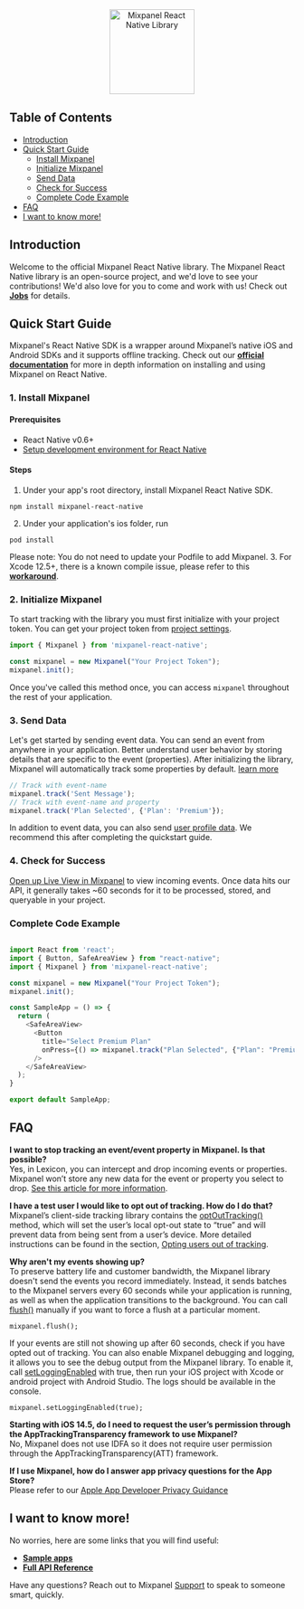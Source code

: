 

<div align="center" style="text-align: center">
  <img src="https://github.com/mixpanel/mixpanel-android/blob/assets/mixpanel.png?raw=true" alt="Mixpanel React Native Library" height="150"/>
</div>

##### 
## Table of Contents

<!-- MarkdownTOC -->
- [Introduction](#introduction)
- [Quick Start Guide](#quick-start-guide)
    - [Install Mixpanel](#1-install-mixpanel)
    - [Initialize Mixpanel](#2-initialize-mixpanel)
    - [Send Data](#3-send-data)
    - [Check for Success](#4-check-for-success)
    - [Complete Code Example](#complete-code-example)
- [FAQ](#faq)
- [I want to know more!](#i-want-to-know-more)

<!-- /MarkdownTOC -->


## Introduction
Welcome to the official Mixpanel React Native library.
The Mixpanel React Native library is an open-source project, and we'd love to see your contributions! 
We'd also love for you to come and work with us! Check out **[Jobs](https://mixpanel.com/jobs/#openings)** for details.

## Quick Start Guide

Mixpanel's React Native SDK is a wrapper around Mixpanel’s native iOS and Android SDKs and it supports offline tracking. Check out our **[official documentation](https://developer.mixpanel.com/docs/react-native)** for more in depth information on installing and using Mixpanel on React Native.

<a name="installation"></a>
### 1. Install Mixpanel
#### Prerequisites
- React Native v0.6+
- [Setup development environment for React Native](https://reactnative.dev/docs/environment-setup)
#### Steps
1. Under your app's root directory, install Mixpanel React Native SDK. 
```
npm install mixpanel-react-native
```
2. Under your application's ios folder, run
```
pod install
``` 
Please note: You do not need to update your Podfile to add Mixpanel. 
3. For Xcode 12.5+, there is a known compile issue, please refer to this **[workaround](https://github.com/mixpanel/mixpanel-react-native/issues/43#issuecomment-829599732)**.


### 2. Initialize Mixpanel
To start tracking with the library you must first initialize with your project token. You can get your project token from [project settings](https://mixpanel.com/settings/project).

```js
import { Mixpanel } from 'mixpanel-react-native';

const mixpanel = new Mixpanel("Your Project Token");
mixpanel.init();

```
Once you've called this method once, you can access `mixpanel` throughout the rest of your application.
### 3. Send Data
Let's get started by sending event data. You can send an event from anywhere in your application. Better understand user behavior by storing details that are specific to the event (properties). After initializing the library, Mixpanel will automatically track some properties by default. [learn more](https://help.mixpanel.com/hc/en-us/articles/115004613766-Default-Properties-Collected-by-Mixpanel)
```js
// Track with event-name
mixpanel.track('Sent Message');
// Track with event-name and property
mixpanel.track('Plan Selected', {'Plan': 'Premium'});
```
In addition to event data, you can also send [user profile data](https://developer.mixpanel.com/docs/react-native#storing-user-profiles). We recommend this after completing the quickstart guide.
### 4. Check for Success
[Open up Live View in Mixpanel](http://mixpanel.com/report/live)  to view incoming events.
Once data hits our API, it generally takes ~60 seconds for it to be processed, stored, and queryable in your project.
<a name="i-want-to-know-more"></a>

### Complete Code Example
```js

import React from 'react';
import { Button, SafeAreaView } from "react-native";
import { Mixpanel } from 'mixpanel-react-native';

const mixpanel = new Mixpanel("Your Project Token");
mixpanel.init();

const SampleApp = () => {
  return (
    <SafeAreaView>
      <Button
        title="Select Premium Plan"
        onPress={() => mixpanel.track("Plan Selected", {"Plan": "Premium"})}
      />
    </SafeAreaView>
  );
}

export default SampleApp;

```



## FAQ
**I want to stop tracking an event/event property in Mixpanel. Is that possible?**  
Yes, in Lexicon, you can intercept and drop incoming events or properties. Mixpanel won’t store any new data for the event or property you select to drop.  [See this article for more information](https://help.mixpanel.com/hc/en-us/articles/360001307806#dropping-events-and-properties).

**I have a test user I would like to opt out of tracking. How do I do that?**  
Mixpanel’s client-side tracking library contains the  [optOutTracking()](https://mixpanel.github.io/mixpanel-react-native/Mixpanel.html#optOutTracking)  method, which will set the user’s local opt-out state to “true” and will prevent data from being sent from a user’s device. More detailed instructions can be found in the section,  [Opting users out of tracking](https://developer.mixpanel.com/docs/react-native#opting-users-out-of-tracking).

**Why aren't my events showing up?**  
To preserve battery life and customer bandwidth, the Mixpanel library doesn't send the events you record immediately. Instead, it sends batches to the Mixpanel servers every 60 seconds while your application is running, as well as when the application transitions to the background. You can call  [flush()](https://mixpanel.github.io/mixpanel-react-native/Mixpanel.html#flush)  manually if you want to force a flush at a particular moment.

```
mixpanel.flush();
```

If your events are still not showing up after 60 seconds, check if you have opted out of tracking. You can also enable Mixpanel debugging and logging, it allows you to see the debug output from the Mixpanel library. To enable it, call  [setLoggingEnabled](https://mixpanel.github.io/mixpanel-react-native/Mixpanel.html#setLoggingEnabled) with true, then run your iOS project with Xcode or android project with Android Studio. The logs should be available in the console.

```
mixpanel.setLoggingEnabled(true);
```

**Starting with iOS 14.5, do I need to request the user’s permission through the AppTrackingTransparency framework to use Mixpanel?**  
No, Mixpanel does not use IDFA so it does not require user permission through the AppTrackingTransparency(ATT) framework.

**If I use Mixpanel, how do I answer app privacy questions for the App Store?**  
Please refer to our  [Apple App Developer Privacy Guidance](https://mixpanel.com/legal/app-store-privacy-details/)


## I want to know more!

No worries, here are some links that you will find useful:
* **[Sample apps](https://github.com/mixpanel/mixpanel-react-native/tree/master/Samples)**
* **[Full API Reference](https://mixpanel.github.io/mixpanel-react-native/Mixpanel.html)**

Have any questions? Reach out to Mixpanel [Support](https://help.mixpanel.com/hc/en-us/requests/new) to speak to someone smart, quickly.
